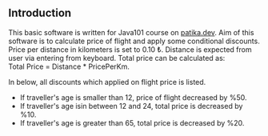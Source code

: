 ## Introduction
This basic software is written for Java101 course on <a href="https://patika.dev">patika.dev</a>. Aim of this software is to calculate price of flight and apply some conditional discounts. Price per distance in kilometers is set to 0.10 <span>&#8378;</span>. Distance is expected from user via entering from keyboard. Total price can be calculated as:<br>
Total Price = Distance * PricePerKm.

In below, all discounts which applied on flight price is listed.
+ If traveller's age is smaller than 12, price of flight decreased by %50.
+ If traveller's age isin between 12 and 24, total price is decreased by %10.
+ If traveller's age is greater than 65, total price is decreased by %20.
